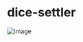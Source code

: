 # dice-settler

![image](https://github.com/celinaLind/dice-settler/assets/87724360/9d8a565d-6d30-4977-87c6-8a4a26ef66a1)
